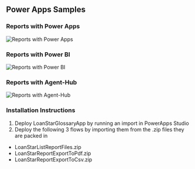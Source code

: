 ## Power Apps Samples

### Reports with Power Apps
![Reports with Power Apps](https://user-images.githubusercontent.com/6631390/119881658-873e2e00-befb-11eb-8485-12b2729c39cd.jpg)

### Reports with Power BI
![Reports with Power BI](https://user-images.githubusercontent.com/6631390/119881795-b2c11880-befb-11eb-9fb0-14ad57bac01c.jpg)

### Reports with Agent-Hub
![Reports with Agent-Hub](https://user-images.githubusercontent.com/6631390/119881877-c40a2500-befb-11eb-9174-f6c720ec6cf2.jpg)

### Installation Instructions
1. Deploy LoanStarGlossaryApp by running an import in PowerApps Studio
2. Deploy the following 3 flows by importing them from the .zip files they are packed in
* LoanStarListReportFiles.zip
* LoanStarReportExportToPdf.zip
* LoanStarReportExportToCsv.zip
